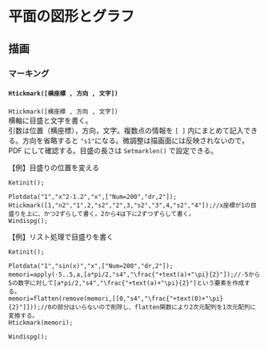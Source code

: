 # 平面の図形とグラフ  
## 描画  
### マーキング  
#### `Htickmark([横座標 , 方向 , 文字])`  
`Htickmark([横座標 , 方向 , 文字])`  
横軸に目盛と文字を書く。  
引数は位置（横座標），方向，文字。複数点の情報を `[ ]` 内にまとめて記入できる。方向を省略すると `"s1"`になる。微調整は描画面には反映されないので，PDF にして確認する。目盛の長さは `Setmarklen()` で設定できる。  
  
【例】目盛りの位置を変える  
```  
Ketinit();  
  
Plotdata("1","x^2-1.2","x",["Num=200","dr,2"]);  
Htickmark([1,"n2","1",2,"s2","2",3,"s2","3",4,"s2","4"]);//x座標が1の目盛りを上に、かつ2ずらして書く。2から4は下に2ずつずらして書く。  
Windispg();  
```  
  
【例】リスト処理で目盛りを書く  
```  
Ketinit();  
  
Plotdata("1","sin(x)","x",["Num=200","dr,2"]);  
memori=apply(-5..5,a,[a*pi/2,"s4","\frac{"+text(a)+"\pi}{2}"]);//-5から5の数字に対して[a*pi/2,"s4","\frac{"+text(a)+"\pi}{2}"]という要素を作成する。  
memori=flatten(remove(memori,[[0,"s4","\frac{"+text(0)+"\pi}{2}"]]));//0の部分はいらないので削除し、flatten関数により2次元配列を1次元配列に変換する。  
Htickmark(memori);  
  
Windispg();  
```
